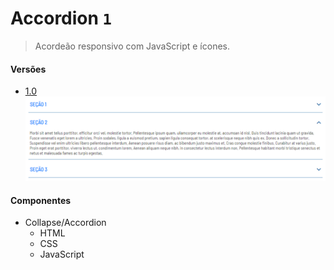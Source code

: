 # Accordion `1`
> Acordeão responsivo com JavaScript e ícones.

#### Versões
                
+ [1.0](https://araquelos.github.io/accordion/accordion-1.0/accordion-1.0.html)
![](accordion-1.0.png)

#### Componentes
                
+ Collapse/Accordion
    + HTML
    + CSS
    + JavaScript

